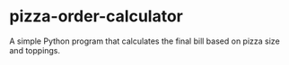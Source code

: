 # pizza-order-calculator
A simple Python program that calculates the final bill based on pizza size and toppings.
